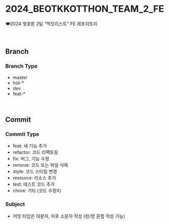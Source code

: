 # 2024_BEOTKKOTTHON_TEAM_2_FE
🍽️2024 벚꽃톤 2팀 "먹킷리스트" FE 레포지토리

</br>

## Branch
### Branch Type
- master
- hot-*
- dev
- feat-*

</br>

## Commit
### Commit Type
- feat: 새 기능 추가
- refactor: 코드 리팩토링
- fix: 버그, 기능 수정
- remove: 코드 또는 파일 삭제
- style: 코드 스타일 변경
- resource: 리소스 추가
- test: 테스트 코드 추가
- chore: 기타 (코드 수정X)

### Subject
- 커밋 타입은 대문자, 이후 소문자 작성 (한/영 혼합 작성 가능)
